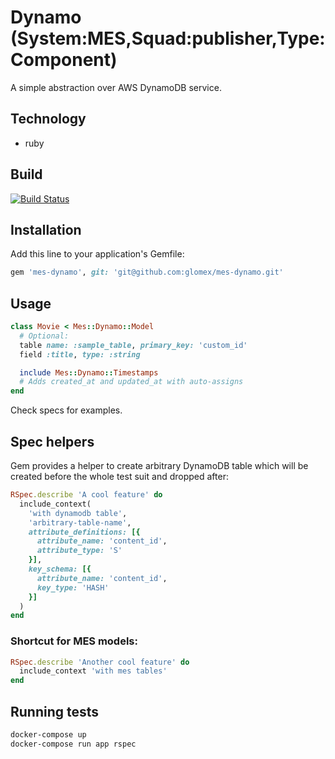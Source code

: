 # Dynamo (System:MES,Squad:publisher,Type:Component)
A simple abstraction over AWS DynamoDB service.

## Technology
* ruby

## Build
[![Build Status](https://travis-ci.com/glomex/mes-dynamo.svg?token=wTxfWxNSPNpHpdJc4pif&branch=master)](https://travis-ci.com/glomex/mes-dynamo)

## Installation

Add this line to your application's Gemfile:

```ruby
gem 'mes-dynamo', git: 'git@github.com:glomex/mes-dynamo.git'
```

## Usage

```ruby
class Movie < Mes::Dynamo::Model
  # Optional:
  table name: :sample_table, primary_key: 'custom_id'
  field :title, type: :string

  include Mes::Dynamo::Timestamps
  # Adds created_at and updated_at with auto-assigns
end
```

Check specs for examples.

## Spec helpers

Gem provides a helper to create arbitrary DynamoDB table which will be created before the whole test suit and dropped after:

```ruby
RSpec.describe 'A cool feature' do
  include_context(
    'with dynamodb table',
    'arbitrary-table-name',
    attribute_definitions: [{
      attribute_name: 'content_id',
      attribute_type: 'S'
    }],
    key_schema: [{
      attribute_name: 'content_id',
      key_type: 'HASH'
    }]
  )
end
```

### Shortcut for MES models:

```ruby
RSpec.describe 'Another cool feature' do
  include_context 'with mes tables'
end
```

## Running tests
```sh
docker-compose up
docker-compose run app rspec
```
